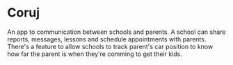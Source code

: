 # Coruj

An app to communication between schools and parents. A school can share reports, messages, lessons and schedule appointments with parents. There's a feature to allow schools to track parent's car position to know how far the parent is when they're comming to get their kids.


